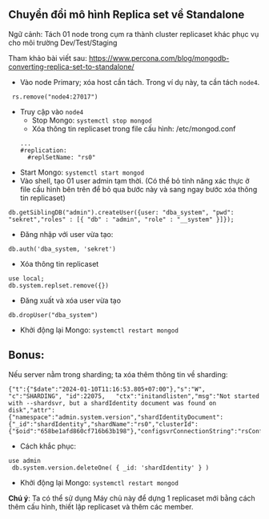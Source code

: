 ## Chuyển đổi mô hình Replica set về Standalone

Ngữ cảnh: Tách 01 node trong cụm ra thành cluster replicaset khác phục vụ cho môi trường Dev/Test/Staging

Tham khảo bài viết sau: https://www.percona.com/blog/mongodb-converting-replica-set-to-standalone/

- Vào node Primary; xóa host cần tách. Trong ví dụ này, ta cần tách `node4`.

```
 rs.remove("node4:27017")
```

- Truy cập vào `node4`
  - Stop Mongo: `systemctl stop mongod`
  - Xóa thông tin replicaset trong file cấu hình: /etc/mongod.conf
  ```
  ...
  #replication:
    #replSetName: "rs0"
  ```
 - Start Mongo: `systemctl start mongod`
 - Vào shell, tạo 01 user admin tạm thời. (Có thể bỏ tính năng xác thực ở file cấu hình bên trên để bỏ qua bước này và sang ngay bước xóa thông tin replicaset)
 ```
 db.getSiblingDB("admin").createUser({user: "dba_system", "pwd": "sekret","roles" : [{ "db" : "admin", "role" : "__system" }]});
 ```
 - Đăng nhập với user vừa tạo:
 ```
 db.auth('dba_system, 'sekret')
 ```
 - Xóa thông tin replicaset
 ```
 use local;
 db.system.replset.remove({})
 ```
- Đăng xuất và xóa user vừa tạo
```
db.dropUser("dba_system")
```
- Khởi động lại Mongo:  `systemctl restart mongod`

## Bonus: 

Nếu server nằm trong sharding; ta xóa thêm thông tin về sharding:

```
{"t":{"$date":"2024-01-10T11:16:53.805+07:00"},"s":"W",  "c":"SHARDING", "id":22075,   "ctx":"initandlisten","msg":"Not started with --shardsvr, but a shardIdentity document was found on disk","attr":{"namespace":"admin.system.version","shardIdentityDocument":{"_id":"shardIdentity","shardName":"rs0","clusterId":{"$oid":"658be1afd860cf716b63b198"},"configsvrConnectionString":"rsConfigServer/10.10.10.1:27019,10.10.10.2:27019,10.10.10.3:27019"}}}
```

- Cách khắc phục:
  
```
use admin
 db.system.version.deleteOne( { _id: 'shardIdentity' } )
```

- Khởi động lại Mongo:  `systemctl restart mongod`

**Chú ý**: Ta có thể sử dụng Máy chủ này để dựng 1 replicaset mới bằng cách thêm cấu hình, thiết lập replicaset và thêm các member.

